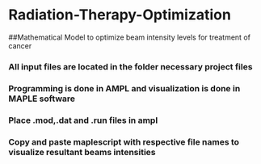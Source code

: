 # Radiation-Therapy-Optimization
##Mathematical Model to optimize beam intensity levels for treatment of cancer
### All input files are located in the folder necessary project files
### Programming is done in AMPL and visualization is done in MAPLE software
### Place .mod,.dat and .run files in ampl 
### Copy and paste maplescript with respective file names to visualize resultant beams intensities
